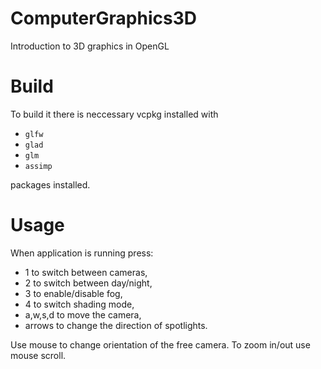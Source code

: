 # ComputerGraphics3D
Introduction to 3D graphics in OpenGL

# Build
To build it there is neccessary vcpkg installed with 
- ```glfw```
- ```glad```
- ```glm```
- ```assimp```
  
packages installed.

# Usage
When application is running press:
- 1 to switch between cameras,
- 2 to switch between day/night,
- 3 to enable/disable fog,
- 4 to switch shading mode,
- a,w,s,d to move the camera,
- arrows to change the direction of spotlights.
  
Use mouse to change orientation of the free camera. To zoom in/out use mouse scroll.
